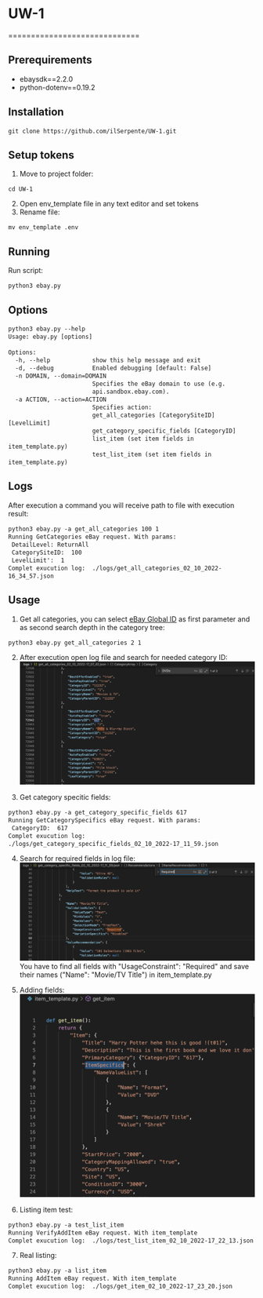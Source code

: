 # UW-1
=============================
## Prerequirements
* ebaysdk==2.2.0
* python-dotenv==0.19.2
## Installation
```
git clone https://github.com/ilSerpente/UW-1.git
```
## Setup tokens
1) Move to project folder:
```
cd UW-1
```
2) Open env_template file in any text editor and set tokens
3) Rename file: 
```
mv env_template .env
```
## Running
Run script:
```
python3 ebay.py
```
## Options
```
python3 ebay.py --help
Usage: ebay.py [options]

Options:
  -h, --help            show this help message and exit
  -d, --debug           Enabled debugging [default: False]
  -n DOMAIN, --domain=DOMAIN
                        Specifies the eBay domain to use (e.g.
                        api.sandbox.ebay.com).
  -a ACTION, --action=ACTION
                        Specifies action:
                        get_all_categories [CategorySiteID][LevelLimit]
                        get_category_specific_fields [CategoryID]
                        list_item (set item fields in item_template.py)
                        test_list_item (set item fields in item_template.py)
```

## Logs
After execution a command you will receive path to file with execution result:
```
python3 ebay.py -a get_all_categories 100 1
Running GetCategories eBay request. With params:
 DetailLevel: ReturnAll
 CategorySiteID:  100
 LevelLimit':  1
Complet exucution log:  ./logs/get_all_categories_02_10_2022-16_34_57.json
```
## Usage
1) Get all categories, you can select [eBay Global ID](https://developer.ebay.com/DevZone/merchandising/docs/Concepts/SiteIDToGlobalID.html) as first parameter and as second search depth in the category tree:
```
python3 ebay.py get_all_categories 2 1
```
2) After execution open log file and search for needed category ID:
![alt text](example_img/example.png?raw=true)

3) Get category specitic fields:
```
python3 ebay.py -a get_category_specific_fields 617
Running GetCategorySpecifics eBay request. With params:
 CategoryID:  617
Complet exucution log:  ./logs/get_category_specific_fields_02_10_2022-17_11_59.json
```
4) Search for required fields in log file:
![alt text](example_img/example2.png?raw=true)
You have to find all fields with "UsageConstraint": "Required" and save their names ("Name": "Movie/TV Title") in item_template.py

5) Adding fields:
![alt text](example_img/example3.png?raw=true)

6) Listing item test:
```
python3 ebay.py -a test_list_item
Running VerifyAddItem eBay request. With item_template
Complet exucution log:  ./logs/test_list_item_02_10_2022-17_22_13.json
```
7) Real listing:
```
python3 ebay.py -a list_item 
Running AddItem eBay request. With item_template
Complet exucution log:  ./logs/get_item_02_10_2022-17_23_20.json
```